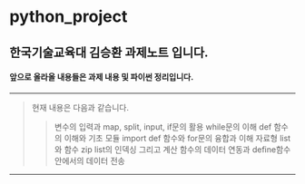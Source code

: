 # python_project

## 한국기술교육대 김승환 과제노트 입니다.
#### 앞으로 올라올 내용들은 과제 내용 및 파이썬 정리입니다.
------------------------------

> 현재 내용은 다음과 같습니다.
>    > 변수의 입력과 map, split, input, if문의 활용
>    > while문의 이해
>    > def 함수의 이해와 기초 모듈 import
>    > def 함수와 for문의 융합과 이해
>    > 자료형 list와 함수 zip
>    > list의 인덱싱 그리고 계산
>    > 함수의 데이터 연동과 define함수 안에서의 데이터 전송
----------------------------------
